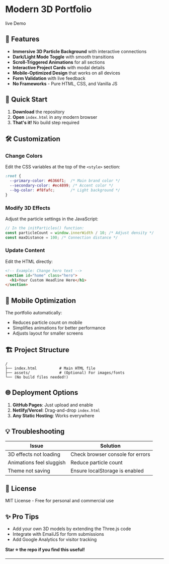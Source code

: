 # **Modern 3D Portfolio**
 
live Demo 

## 🌟 **Features**
- **Immersive 3D Particle Background** with interactive connections
- **Dark/Light Mode Toggle** with smooth transitions
- **Scroll-Triggered Animations** for all sections
- **Interactive Project Cards** with modal details
- **Mobile-Optimized Design** that works on all devices
- **Form Validation** with live feedback
- **No Frameworks** - Pure HTML, CSS, and Vanilla JS

## 🚀 **Quick Start**
1. **Download** the repository
2. **Open** `index.html` in any modern browser
3. **That's it!** No build step required

## 🛠️ **Customization**

### **Change Colors**
Edit the CSS variables at the top of the `<style>` section:
```css
:root {
  --primary-color: #6366f1;  /* Main brand color */
  --secondary-color: #ec4899; /* Accent color */
  --bg-color: #f8fafc;       /* Light background */
}
```

### **Modify 3D Effects**
Adjust the particle settings in the JavaScript:
```javascript
// In the initParticles() function:
const particleCount = window.innerWidth / 10; /* Adjust density */
const maxDistance = 100; /* Connection distance */
```

### **Update Content**
Edit the HTML directly:
```html
<!-- Example: Change hero text -->
<section id="home" class="hero">
  <h1>Your Custom Headline Here</h1>
</section>
```

## 📱 **Mobile Optimization**
The portfolio automatically:
- Reduces particle count on mobile
- Simplifies animations for better performance
- Adjusts layout for smaller screens

## 🏗️ **Project Structure**
```
/
├── index.html          # Main HTML file
├── assets/             # (Optional) For images/fonts
└── (No build files needed!)
```

## 🌐 **Deployment Options**
1. **GitHub Pages**: Just upload and enable
2. **Netlify/Vercel**: Drag-and-drop `index.html`
3. **Any Static Hosting**: Works everywhere

## 💡 **Troubleshooting**
| Issue | Solution |
|-------|----------|
| 3D effects not loading | Check browser console for errors |
| Animations feel sluggish | Reduce particle count |
| Theme not saving | Ensure localStorage is enabled |

## 📜 **License**
MIT License - Free for personal and commercial use

## ✨ **Pro Tips**
- Add your own 3D models by extending the Three.js code
- Integrate with EmailJS for form submissions
- Add Google Analytics for visitor tracking

**Star ⭐ the repo if you find this useful!**

---
